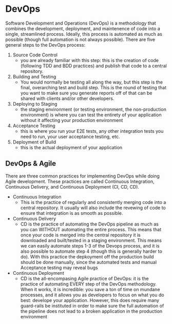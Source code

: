 # DevOps
Software Development and Operations (DevOps) is a methodology that combines the development, deployment, and maintenence of code into a single, streamlined process. Ideally, this process is automated as much as possible (though full automation is not always possible). There are five general steps to the DevOps process:
1. Source Code Control
    - you are already familiar with this step: this is the creation of code (following TDD and BDD practices) and publish that code to a central repository.
2. Building and Testing
    - You would normally be testing all along the way, but this step is the final, overarching test and build step. This is the round of testing that you want to make sure you generate reports off of that can be shared with clients and/or other developers.
3. Deploying to Staging
    - the staging environment (or testing environment, the non-production environment) is where you can test the entirety of your application without it affecting your production environment
4. Acceptance Testing
    - this is where you run your E2E tests, any other integration tests you need to run, your user acceptance testing, etc. 
5. Deployment of Build
    - this is the actual deployment of your application

## DevOps & Agile
There are three common practices for implementing DevOps while doing Agile development. These practices are called Continuous Integration, Continuous Delivery, and Continuous Deployment (CI, CD, CD).
- Continuous Integration
    - This is the practice of regularly and consistently merging code into a central repository. It usually will also include the revewing of code to ensure that integration is as smooth as possible.
- Continuous Delivery
    - CD is the practice of automating the DevOps pipeline as much as you can WITHOUT automating the entire process. This means that once your code is merged into the central repository it is downloaded and built/tested in a staging environment. This means we can easily automate steps 1-3 of the Devops process, and it is also possible to automate step 4 (though this is generally harder to do). With this practice the depkoyment off the production build should be done manually, since the automated tests and manual Acceptance testing may reveal bugs
- Continuous Deployment
    - CD is the all-encompasing Agile practice of DevOps: it is the practice of automating EVERY step of the DevOps methodology. When it works, it is incredible: you save a ton of time on mundane processes, and it allows you as developers to focus on what you do best: develope your application. However, this does require many guard-rails be instituted in order to make sure the full automation of the pipeline does not lead to a broken application in the production environment